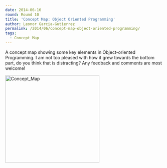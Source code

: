 ```yaml
---
date: 2014-06-16
round: Round 10
title: 'Concept Map: Object Oriented Programming'
author: Leonor Garcia-Gutierrez
permalink: /2014/06/concept-map-object-oriented-programming/
tags:
  - Concept Map
---
```

A concept map showing some key elements in Object-oriented Programming. I am not too pleased with how it grew towards the bottom part, do you think that is distracting? Any feedback and comments are most welcome!

[<img class="alignnone size-medium wp-image-7656" alt="Concept_Map" src="http://teaching.software-carpentry.org/wp-content/uploads/2014/06/Concept_Map-300x278.png" width="300" height="278" />][1]

 [1]: http://teaching.software-carpentry.org/wp-content/uploads/2014/06/Concept_Map.png
